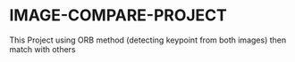 # IMAGE-COMPARE-PROJECT
This Project using ORB method (detecting keypoint from both images) then match with others
